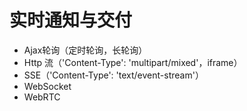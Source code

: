 # 实时通知与交付
- Ajax轮询（定时轮询，长轮询）
- Http 流（'Content-Type': 'multipart/mixed'，iframe）
- SSE（'Content-Type': 'text/event-stream'）
- WebSocket
- WebRTC
